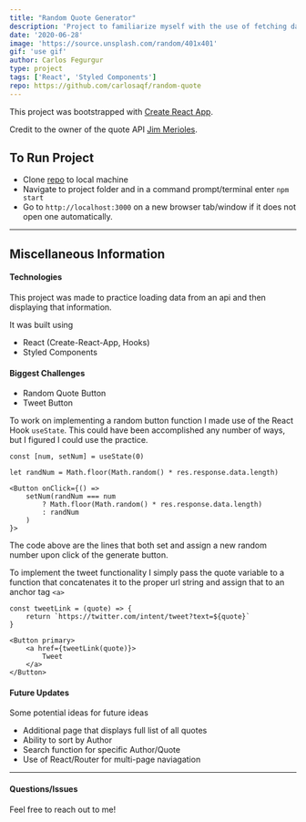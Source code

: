 ```yaml
---
title: "Random Quote Generator"
description: 'Project to familiarize myself with the use of fetching data from an API using React Hooks.'
date: '2020-06-28'
image: 'https://source.unsplash.com/random/401x401'
gif: 'use gif'
author: Carlos Fegurgur
type: project
tags: ['React', 'Styled Components']
repo: https://github.com/carlosaqf/random-quote
---
```


This project was bootstrapped with [Create React App](https://github.com/facebook/create-react-app).

Credit to the owner of the quote API [Jim Merioles](https://github.com/jimmerioles).

## To Run Project
- Clone [repo](https://github.com/carlosaqf/random-quote) to local machine
- Navigate to project folder and in a command prompt/terminal enter `npm start`
- Go to `http://localhost:3000` on a new browser tab/window if it does not open one automatically.

---
## Miscellaneous Information

#### Technologies

This project was made to practice loading data from an api and then displaying that information.

It was built using

- React (Create-React-App, Hooks)
- Styled Components

#### Biggest Challenges

- Random Quote Button
- Tweet Button

To work on implementing a random button function I made use of the React Hook `useState`. This could have been accomplished any number of ways, but I figured I could use the practice.

```
const [num, setNum] = useState(0)

let randNum = Math.floor(Math.random() * res.response.data.length)

<Button onClick={() => 
	setNum(randNum === num 
		? Math.floor(Math.random() * res.response.data.length)
		: randNum
	)
}>
```
The code above are the lines that both set and assign a new random number upon click of the generate button. 

To implement the tweet functionality I simply pass the quote variable to a function that concatenates it to the proper url string and assign that to an anchor tag `<a>`

```
const tweetLink = (quote) => {
    return `https://twitter.com/intent/tweet?text=${quote}`
}

<Button primary>
    <a href={tweetLink(quote)}>
        Tweet
	</a>
</Button>
```

#### Future Updates

Some potential ideas for future ideas
- Additional page that displays full list of all quotes
- Ability to sort by Author
- Search function for specific Author/Quote
- Use of React/Router for multi-page naviagation

---

#### Questions/Issues

Feel free to reach out to me! 